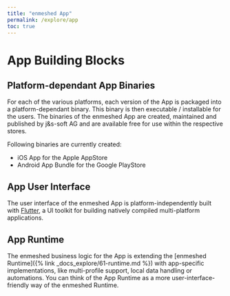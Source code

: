 ```yaml
---
title: "enmeshed App"
permalink: /explore/app
toc: true
---
```


# App Building Blocks

## Platform-dependant App Binaries

For each of the various platforms, each version of the App is packaged into a platform-dependant binary. This binary is then executable / installable for the users. The binaries of the enmeshed App are created, maintained and published by j&amp;s-soft AG and are available free for use within the respective stores.

Following binaries are currently created:

- iOS App for the Apple AppStore
- Android App Bundle for the Google PlayStore

## App User Interface

The user interface of the enmeshed App is platform-independently built with [Flutter](https://flutter.dev), a UI toolkit for building natively compiled multi-platform applications.

## App Runtime

The enmeshed business logic for the App is extending the [enmeshed Runtime]({% link _docs_explore/61-runtime.md %}) with app-specific implementations, like multi-profile support, local data handling or automations. You can think of the App Runtime as a more user-interface-friendly way of the enmeshed Runtime.
